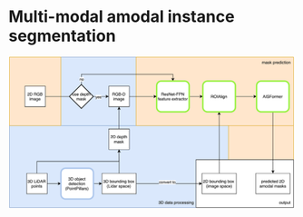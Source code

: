 # Multi-modal amodal instance segmentation

![Visualisation of our model's pipeline](img/3damodalstructure.png "Visualisation of our model's pipeline")
